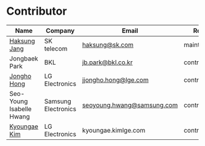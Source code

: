 # Contributor

| Name | Company | Email | Role | 
|--|--|--|--|
| [Haksung Jang](https://github.com/haksungjang) | SK telecom | haksung@sk.com | maintainer |
| Jongbaek Park | BKL | jb.park@bkl.co.kr | contributor |
| [Jongho Hong](https://github.com/jjhhong) | LG Electronics | jjongho.hong@lge.com | contributor |
| Seo-Young Isabelle Hwang | Samsung Electronics | seoyoung.hwang@samsung.com | contributor |
| [Kyoungae Kim](https://github.com/k2heart) | LG Electronics | kyoungae.kimlge.com | contributor |


